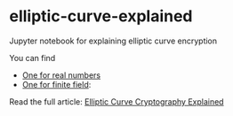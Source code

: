 # elliptic-curve-explained
Jupyter notebook for explaining elliptic curve encryption

You can find

 - [One for real numbers](https://github.com/fangpenlin/elliptic-curve-explained/blob/master/elliptic-curve.ipynb)
 - [One for finite field](https://github.com/fangpenlin/elliptic-curve-explained/blob/master/elliptic-curve-on-finite-field.ipynb):

Read the full article: [Elliptic Curve Cryptography Explained](https://fangpenlin.com/posts/2019/09/30/elliptic-curve-cryptography-explained/)

